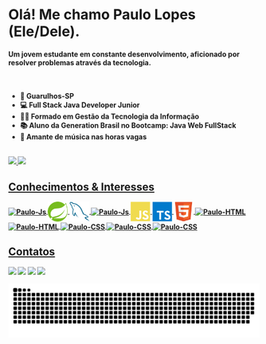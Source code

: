# Olá! Me chamo Paulo Lopes (Ele/Dele).

<h4>Um jovem estudante em constante desenvolvimento, aficionado por resolver problemas através da tecnologia.<h4>

 <br>

-  📍 Guarulhos-SP
- 💻 Full Stack Java Developer Junior
- 👨‍🎓 Formado em Gestão da Tecnologia da Informação
- 📚 Aluno da Generation Brasil no Bootcamp: Java Web FullStack 
- 🎸 Amante de música nas horas vagas

<br>
  
<div>
  <a href="https://github.com/Paulounk">
  <img height="150em" src="https://github-readme-stats.vercel.app/api?username=Paulounk&show_icons=true&theme=blue-green&include_all_commits=true&count_private=true"/>
  <img height="150em" src="https://github-readme-stats.vercel.app/api/top-langs/?username=Paulounk&layout=compact&langs_count=7&theme=blue-green"/>
</div>

<h2>Conhecimentos & Interesses</h2>
<div style="display: inline_block">
  <img align="center" alt="Paulo-Js" height="40" width="40" src="https://cdn.jsdelivr.net/gh/devicons/devicon/icons/java/java-original.svg">
  <img align="center" alt="Paulo-Js" height="40" width="40" src="https://raw.githubusercontent.com/devicons/devicon/master/icons/spring/spring-original.svg">
  <img align="center" alt="Paulo-Js" height="40" width="40" src="https://raw.githubusercontent.com/devicons/devicon/master/icons/mysql/mysql-plain.svg">
  <img align="center" alt="Paulo-Js" height="40" width="40" src="https://cdn.jsdelivr.net/gh/devicons/devicon/icons/postgresql/postgresql-original.svg">
  <img align="center" alt="Paulo-Js" height="40" width="40" src="https://raw.githubusercontent.com/devicons/devicon/master/icons/javascript/javascript-plain.svg">
  <img align="center" alt="Paulo-Ts" height="40" width="40" src="https://raw.githubusercontent.com/devicons/devicon/master/icons/typescript/typescript-plain.svg">
  <img align="center" alt="Paulo-HTML" height="40" width="40" src="https://raw.githubusercontent.com/devicons/devicon/master/icons/html5/html5-original.svg">
  <img align="center" alt="Paulo-HTML" height="40" width="40" src="https://cdn.jsdelivr.net/gh/devicons/devicon/icons/css3/css3-original.svg">
  <img align="center" alt="Paulo-HTML" height="40" width="40" src="https://cdn.jsdelivr.net/gh/devicons/devicon/icons/bootstrap/bootstrap-plain.svg">
  <img align="center" alt="Paulo-CSS" height="40" width="40" src="https://cdn.jsdelivr.net/gh/devicons/devicon/icons/angularjs/angularjs-original.svg">
  <img align="center" alt="Paulo-CSS" height="40" width="40" src="https://cdn.jsdelivr.net/gh/devicons/devicon/icons/docker/docker-original.svg">
  <img align="center" alt="Paulo-CSS" height="40" width="40" src="https://cdn.jsdelivr.net/gh/devicons/devicon/icons/heroku/heroku-plain.svg">
</div>
  
 ##
 
 <h2>Contatos</h2>
<div> 
  <a href = "mailto:paulo.job@hotmail.com"><img src="https://img.shields.io/badge/Email-%23333?style=for-the-badge&logo=microsoft-outlook&logoColor=white" target="_blank"></a>
  <a href="https://www.instagram.com/paulolpss/" target="_blank"><img src="https://img.shields.io/badge/-Instagram-%23E4405F?style=for-the-badge&logo=instagram&logoColor=white" target="_blank"></a>
  <a href="https://www.linkedin.com/in/paulolopessilva/" target="_blank"><img src="https://img.shields.io/badge/-LinkedIn-%230077B5?style=for-the-badge&logo=linkedin&logoColor=white" target="_blank"></a> 
   <a href="https://t.me/Paulounk/" target="_blank"><img src="https://img.shields.io/badge/Telegram-2CA5E0?style=for-the-badge&logo=telegram&logoColor=white" target="_blank"></a>
 
  ![Snake animation](https://github.com/Paulounk/Paulounk/blob/output/github-contribution-grid-snake.svg)
 
</div>

